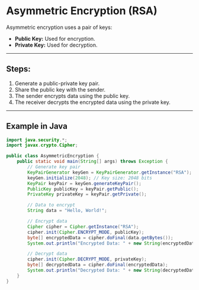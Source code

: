 # **Asymmetric Encryption (RSA)**

Asymmetric encryption uses a pair of keys:  
- **Public Key:** Used for encryption.  
- **Private Key:** Used for decryption.  

---

## **Steps:**
1. Generate a public-private key pair.  
2. Share the public key with the sender.  
3. The sender encrypts data using the public key.  
4. The receiver decrypts the encrypted data using the private key.  

---

## **Example in Java**
```java
import java.security.*;
import javax.crypto.Cipher;

public class AsymmetricEncryption {
    public static void main(String[] args) throws Exception {
        // Generate key pair
        KeyPairGenerator keyGen = KeyPairGenerator.getInstance("RSA");
        keyGen.initialize(2048); // Key size: 2048 bits
        KeyPair keyPair = keyGen.generateKeyPair();
        PublicKey publicKey = keyPair.getPublic();
        PrivateKey privateKey = keyPair.getPrivate();

        // Data to encrypt
        String data = "Hello, World!";

        // Encrypt data
        Cipher cipher = Cipher.getInstance("RSA");
        cipher.init(Cipher.ENCRYPT_MODE, publicKey);
        byte[] encryptedData = cipher.doFinal(data.getBytes());
        System.out.println("Encrypted Data: " + new String(encryptedData));

        // Decrypt data
        cipher.init(Cipher.DECRYPT_MODE, privateKey);
        byte[] decryptedData = cipher.doFinal(encryptedData);
        System.out.println("Decrypted Data: " + new String(decryptedData));
    }
}
